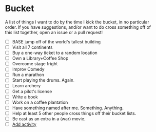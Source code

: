 Bucket
======

A list of things I want to do by the time I kick the bucket, in no particular order. If you have suggestions, and/or want to do cross something off of this list together, open an issue or a pull request!


- [ ] BASE jump off of the world's tallest building
- [ ] Visit all 7 continents
- [ ] Buy a one-way ticket to a random location
- [ ] Own a Library+Coffee Shop
- [ ] Overcome stage fright
- [ ] Improv Comedy
- [ ] Run a marathon
- [ ] Start playing the drums. Again.
- [ ] Learn archery
- [ ] Get a pilot's license
- [ ] Write a book
- [ ] Work on a coffee plantation
- [ ] Have something named after me. Something. Anything.
- [ ] Help at least 5 other people cross things off their bucket lists.
- [ ] Be cast as an extra in a (war) movie.
- [ ] [Add activity](https://github.com/achalv/bucket/issues/new/ "Add activity")
